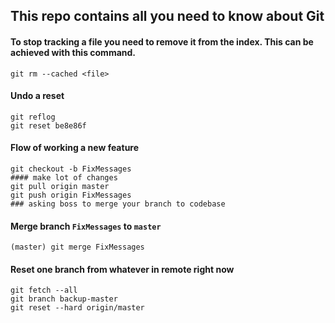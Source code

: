 ## This repo contains all you need to know about Git

#### To stop tracking a file you need to remove it from the index. This can be achieved with this command.
```console
git rm --cached <file>
```

#### Undo a reset
```console
git reflog
git reset be8e86f
```

#### Flow of working a new feature
```console
git checkout -b FixMessages
#### make lot of changes
git pull origin master
git push origin FixMessages
### asking boss to merge your branch to codebase
```

#### Merge branch `FixMessages` to `master`
```console
(master) git merge FixMessages
```

#### Reset one branch from whatever in remote right now
```console
git fetch --all
git branch backup-master
git reset --hard origin/master
```
